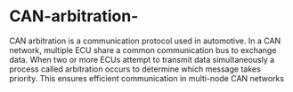 # CAN-arbitration-
CAN arbitration is a communication protocol used in automotive. In a CAN network, multiple ECU share a common communication bus to exchange data. When two or more ECUs attempt to transmit data simultaneously a process called arbitration occurs to determine which message takes priority. This ensures efficient communication in multi-node CAN networks
